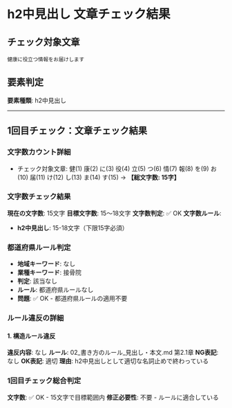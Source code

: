 # h2中見出し 文章チェック結果

## チェック対象文章
```
健康に役立つ情報をお届けします
```

## 要素判定
**要素種類**: h2中見出し

---

## 1回目チェック：文章チェック結果

### 文字数カウント詳細
- チェック対象文章: 健(1) 康(2) に(3) 役(4) 立(5) つ(6) 情(7) 報(8) を(9) お(10) 届(11) け(12) し(13) ま(14) す(15) → **【総文字数: 15字】**

### 文字数チェック結果
**現在の文字数**: 15文字
**目標文字数**: 15～18文字
**文字数判定**: ✅ OK
**文字数ルール**:
- **h2中見出し**: 15-18文字（下限15字必須）

### 都道府県ルール判定
- **地域キーワード**: なし
- **業種キーワード**: 接骨院
- **判定**: 該当なし
- **ルール**: 都道府県ルールなし
- **問題**: ✅ OK - 都道府県ルールの適用不要

### ルール違反の詳細

#### 1. 構造ルール違反
**違反内容**: なし
**ルール**: 02_書き方のルール_見出し・本文.md 第2.1章
**NG表記**: なし
**OK表記**: 適切
**理由**: h2中見出しとして適切な名詞止めで終わっている

### 1回目チェック総合判定
**文字数**: ✅ OK - 15文字で目標範囲内
**修正必要性**: 不要 - ルールに適合している
